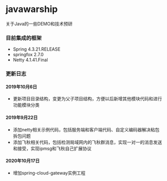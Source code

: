 # javawarship
关于Java的一些DEMO和技术预研

### 目前集成的框架
* Spring 4.3.21.RELEASE
* springfox 2.7.0
* Netty 4.1.41.Final

### 更新日志

#### 2019年10月6日
* 更新项目目录结构，变更为父子项目结构，方便以后新增其他模块代码和进行功能模块分类

#### 2019年9月22日
* 添加netty相关示例代码，包括服务端和客户端代码、自定义编码器解决粘包拆包问题
* 添加飞秋相关代码，包括检测局域网内的飞秋群消息，实现一对一的消息发送和接受，实现ipmsg和飞秋自己扩展协议

#### 2020年10月17日
* 增加spring-cloud-gateway实例工程